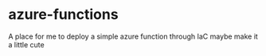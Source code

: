 # azure-functions
A place for me to deploy a simple azure function through IaC maybe make it a little cute
